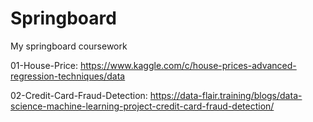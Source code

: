 # Springboard
My springboard coursework


01-House-Price: https://www.kaggle.com/c/house-prices-advanced-regression-techniques/data

02-Credit-Card-Fraud-Detection: https://data-flair.training/blogs/data-science-machine-learning-project-credit-card-fraud-detection/

